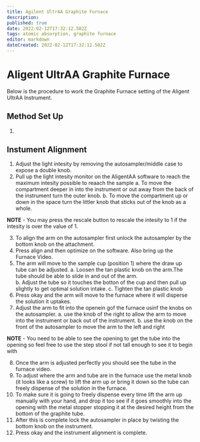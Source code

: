 ```yaml
---
title: Agilent UltrAA Graphite Furnace
description: 
published: true
date: 2022-02-12T17:32:12.582Z
tags: atomic absorption, graphite furnace
editor: markdown
dateCreated: 2022-02-12T17:32:12.582Z
---
```


# Aligent UltrAA Graphite Furnace
Below is the procedure to work the Graphite Furnace setting of the Aligent UltrAA Instrument.
## Method Set Up
1. 

## Instument Alignment
1. Adjust the light intesity by removing the autosampler/middle case to expose a double knob.
2. Pull up the light intesity monitor on the AligentAA software to reach the maximum intesity possible to reaach the sample
 	a. To move the compartment deeper in into the instrument or out away from the back of the instrument turn the outer knob.
	b. To move the compartment up or down in the space turn the littler knob that sticks out of the knob as a whole.
  
**NOTE** - You may press the rescale button to rescale the intesity to 1 if the intesity is over the value of 1. 

3. To align the arm on the autosampler first unlock the autosampler by the bottom knob on the attachment. 
3. Press align and then optimize on the software. Also bring up the Furnace Video.
4. The arm will move to the sample cup (position 1) where the draw up tube can be adjusted. 
	a. Loosen the tan plastic knob on the arm.The tube should be able to slide in and out of the arm.  
  b. Adjust the tube so it touches the botton of the cup and then pull up slightly to get optimal solution intake.
  c. Tighten the tan plastic knob
 6. Press okay and the arm will move to the furnace where it will disperse the solution it uptakes.
 7. Adjust the arm to fit into the openein gof the furnace usinf the knobs on the autosampler. 
 	a. use the knob of the right to allow the arm to move into the instrument or back out of the instrument.
  b. use the knob on the front of the autosampler to move the arm to the left and right 
 
 **NOTE** - You need to be able to see the opening to get the tube into the opening so feel free to use the step stool if not tall enough to see it to begin with 
 
 8. Once the arm is adjusted perfectly you should see the tube in the furnace video.
 9. To adjust where the arm and tube are in the furnace use the metal knob (it looks like a screw) to lift the arm up or bring it down so the tube can freely dispense of the solution in the furnace.
 10. To make sure it is going to freely dispense every time lift the arm up manually with your hand, and drop it too see if it goes smoothly into the opening with the metal stopper stopping it at the desired height from the bottom of the graphite tube.
 11. After this is complete lock the autosampler in place by twisting the bottom knob on the instrument. 
 12. Press okay and the instrument alignment is complete.
 